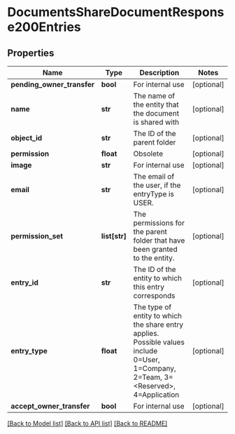 # DocumentsShareDocumentResponse200Entries

## Properties
Name | Type | Description | Notes
------------ | ------------- | ------------- | -------------
**pending_owner_transfer** | **bool** | For internal use | [optional] 
**name** | **str** | The name of the entity that the document is shared with | [optional] 
**object_id** | **str** | The ID of the parent folder | [optional] 
**permission** | **float** | Obsolete | [optional] 
**image** | **str** | For internal use | [optional] 
**email** | **str** | The email of the user, if the entryType is USER. | [optional] 
**permission_set** | **list[str]** | The permissions for the parent folder that      have been granted to the entity. | [optional] 
**entry_id** | **str** | The ID of the entity to which this entry corresponds | [optional] 
**entry_type** | **float** | The type of entity to which the share entry      applies. Possible values include  0&#x3D;User, 1&#x3D;Company, 2&#x3D;Team, 3&#x3D;&lt;Reserved&gt;, 4&#x3D;Application | [optional] 
**accept_owner_transfer** | **bool** | For internal use | [optional] 

[[Back to Model list]](../README.md#documentation-for-models) [[Back to API list]](../README.md#documentation-for-api-endpoints) [[Back to README]](../README.md)


